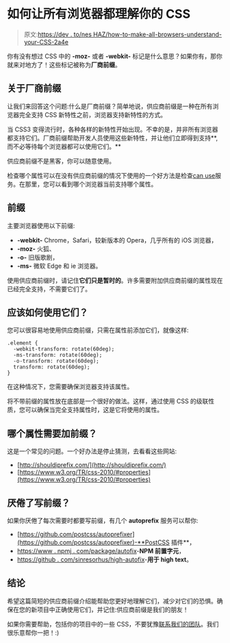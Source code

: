 # 如何让所有浏览器都理解你的 CSS

> 原文:[https://dev . to/nes HAZ/how-to-make-all-browsers-understand-your-CSS-2a4e](https://dev.to/neshaz/how-to-make-all-browsers-understand-your-css-2a4e)

你有没有想过 CSS 中的 **-moz-** 或者 **-webkit-** 标记是什么意思？如果你有，那你就来对地方了！这些标记被称为**厂商前缀**。

## [](#about-vendor-prefixes)关于厂商前缀

让我们来回答这个问题:什么是厂商前缀？简单地说，供应商前缀是一种在所有浏览器完全支持 CSS 新特性之前，浏览器支持新特性的方式。

当 CSS3 变得流行时，各种各样的新特性开始出现。不幸的是，并非所有浏览器都支持它们。厂商前缀帮助开发人员使用这些新特性，并让他们立即得到支持**,而不必等待每个浏览器都可以使用它们。**

供应商前缀不是黑客，你可以随意使用。

检查哪个属性可以在没有供应商前缀的情况下使用的一个好方法是检查[can use](https://caniuse.com/)服务。在那里，您可以看到哪个浏览器当前支持哪个属性。

## [](#the-prefixes)前缀

主要浏览器使用以下前缀:

*   **-webkit-** Chrome，Safari，较新版本的 Opera，几乎所有的 iOS 浏览器，
*   **-moz-** 火狐、
*   **-o-** 旧版歌剧，
*   **-ms-** 微软 Edge 和 ie 浏览器。

使用供应商前缀时，请记住**它们只是暂时的**。许多需要附加供应商前缀的属性现在已经完全支持，不需要它们了。

## [](#how-should-you-use-them)应该如何使用它们？

您可以很容易地使用供应商前缀，只需在属性前添加它们，就像这样:

```
.element {
  -webkit-transform: rotate(60deg);
  -ms-transform: rotate(60deg);
  -o-transform: rotate(60deg);
  transform: rotate(60deg);
} 
```

在这种情况下，您需要确保浏览器支持该属性。

将不带前缀的属性放在底部是一个很好的做法。这样，通过使用 CSS 的级联性质，您可以确保当完全支持属性时，这是它将使用的属性。

## [](#which-property-needs-prefixing)哪个属性需要加前缀？

这是一个常见的问题。一个好办法是停止猜测，去看看这些网站:

*   [http://shouldiprefix.com/](http://shouldiprefix.com/)
*   [https://www.w3.org/TR/css-2010/#properties](https://www.w3.org/TR/css-2010/#properties)

## [](#tired-of-writing-prefixes)厌倦了写前缀？

如果你厌倦了每次需要时都要写前缀，有几个 **autoprefix** 服务可以帮你:

*   [https://github.com/postcss/autoprefixer](https://github.com/postcss/autoprefixer)-**PostCSS 插件**，
*   [https://www . npmj . com/package/autofix](https://www.npmjs.com/package/autoprefixer)-**NPM 前置字元**，
*   [https://github . com/sinresorhus/high-autofix](https://github.com/sindresorhus/sublime-autoprefixer)-**用于 high text**。

## [](#conclusion)结论

希望这篇简短的供应商前缀介绍能帮助您更好地理解它们，减少对它们的恐惧。确保在您的新项目中正确使用它们，并记住:供应商前缀是我们的朋友！

如果你需要帮助，包括你的项目中的一些 CSS，不要犹豫[联系我们的团队](https://kolosek.com/startproject/)。我们很乐意帮你一把！:)